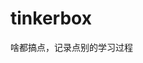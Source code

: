 



































































































































# tinkerbox
啥都搞点，记录点别的学习过程
